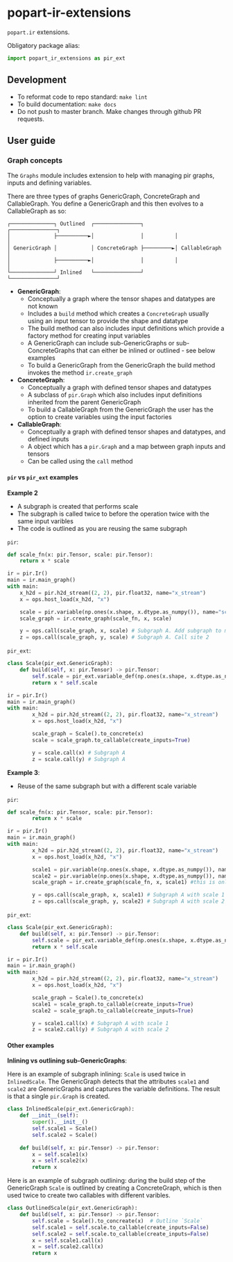 # popart-ir-extensions

`popart.ir` extensions.

Obligatory package alias:

```python
import popart_ir_extensions as pir_ext
```

## Development

* To reformat code to repo standard: `make lint`
* To build documentation: `make docs`
* Do not push to master branch. Make changes through github PR requests.

## User guide

### Graph concepts

The `Graphs` module includes extension to help with managing pir graphs, inputs and defining variables.

There are three types of graphs GenericGraph, ConcreteGraph and CallableGraph.
You define a GenericGraph and this then evolves to a CallableGraph as so:
```
┌──────────────┐ Outlined  ┌───────────────┐          ┌───────────────┐
│              ├──────────►│               │          │               │
│ GenericGraph │           │ ConcreteGraph ├─────────►│ CallableGraph │
│              ├──────────►│               │          │               │
└──────────────┘ Inlined   └───────────────┘          └───────────────┘
```

* **GenericGraph**:
  * Conceptually a graph where the tensor shapes and datatypes are not known
  * Includes a `build` method which creates a `ConcreteGraph` usually using an input tensor to provide the shape and datatype
  * The build method can also includes input definitions which provide a factory method for creating input variables
  * A GenericGraph can include sub-GenericGraphs or sub-ConcreteGraphs that can either be inlined or outlined - see below examples
  * To build a GenericGraph from the GenericGraph the build method invokes the method `ir.create_graph`
* **ConcreteGraph**:
  * Conceptually a graph with defined tensor shapes and datatypes
  * A subclass of `pir.Graph` which also includes input definitions inherited from the parent GenericGraph
  * To build a CallableGraph from the GenericGraph the user has the option to create variables using the input factories
* **CallableGraph**:
  * Conceptually a graph with defined tensor shapes and datatypes, and defined inputs
  * A object which has a `pir.Graph` and a map between graph inputs and tensors
  * Can be called using the `call` method

#### `pir` vs `pir_ext` examples

**Example 2**
* A subgraph is created that performs scale
* The subgraph is called twice to before the operation twice with the same input varibles
* The code is outlined as you are reusing the same subgraph

`pir`:
```python
def scale_fn(x: pir.Tensor, scale: pir.Tensor):
    return x * scale

ir = pir.Ir()
main = ir.main_graph()
with main:
    x_h2d = pir.h2d_stream((2, 2), pir.float32, name="x_stream")
    x = ops.host_load(x_h2d, "x")

    scale = pir.variable(np.ones(x.shape, x.dtype.as_numpy()), name="scale")
    scale_graph = ir.create_graph(scale_fn, x, scale)

    y = ops.call(scale_graph, x, scale) # Subgraph A. Add subgraph to maingraph. Call site 1
    z = ops.call(scale_graph, y, scale) # Subgraph A. Call site 2
```

`pir_ext`:
```python
class Scale(pir_ext.GenericGraph):
    def build(self, x: pir.Tensor) -> pir.Tensor:
        self.scale = pir_ext.variable_def(np.ones(x.shape, x.dtype.as_numpy()), "scale")
        return x * self.scale

ir = pir.Ir()
main = ir.main_graph()
with main:
        x_h2d = pir.h2d_stream((2, 2), pir.float32, name="x_stream")
        x = ops.host_load(x_h2d, "x")

        scale_graph = Scale().to_concrete(x)
        scale = scale_graph.to_callable(create_inputs=True)

        y = scale.call(x) # Subgraph A
        z = scale.call(y) # Subgraph A
```

**Example 3**:
* Reuse of the same subgraph but with a different scale variable

`pir`:
```python
def scale_fn(x: pir.Tensor, scale: pir.Tensor):
        return x * scale

ir = pir.Ir()
main = ir.main_graph()
with main:
        x_h2d = pir.h2d_stream((2, 2), pir.float32, name="x_stream")
        x = ops.host_load(x_h2d, "x")

        scale1 = pir.variable(np.ones(x.shape, x.dtype.as_numpy()), name="scale")
        scale2 = pir.variable(np.ones(x.shape, x.dtype.as_numpy()), name="scale")
        scale_graph = ir.create_graph(scale_fn, x, scale1) #this is only taking shape and type

        y = ops.call(scale_graph, x, scale1) # Subgraph A with scale 1
        z = ops.call(scale_graph, y, scale2) # Subgraph A with scale 2
```

`pir_ext`:
```python
class Scale(pir_ext.GenericGraph):
    def build(self, x: pir.Tensor) -> pir.Tensor:
        self.scale = pir_ext.variable_def(np.ones(x.shape, x.dtype.as_numpy()), "scale")
        return x * self.scale

ir = pir.Ir()
main = ir.main_graph()
with main:
        x_h2d = pir.h2d_stream((2, 2), pir.float32, name="x_stream")
        x = ops.host_load(x_h2d, "x")

        scale_graph = Scale().to_concrete(x)
        scale1 = scale_graph.to_callable(create_inputs=True)
        scale2 = scale_graph.to_callable(create_inputs=True)

        y = scale1.call(x) # Subgraph A with scale 1
        z = scale2.call(y) # Subgraph A with scale 2
```

#### Other examples

**Inlining vs outlining sub-GenericGraphs**:

Here is an example of subgraph inlining:
`Scale` is used twice in `InlinedScale`. The GenericGraph detects that the attributes `scale1` and `scale2` are
GenericGraphs and captures the variable definitions. The result is that a single `pir.Graph` is created.
```python
class InlinedScale(pir_ext.GenericGraph):
    def __init__(self):
        super().__init__()
        self.scale1 = Scale()
        self.scale2 = Scale()
    
    def build(self, x: pir.Tensor) -> pir.Tensor:
        x = self.scale1(x)
        x = self.scale2(x)
        return x
```

Here is an example of subgraph outlining: during the build step of the GenericGraph `Scale` is outlined by creating a
ConcreteGraph, which is then used twice to create two callables with different varibles.
```python
class OutlinedScale(pir_ext.GenericGraph):
    def build(self, x: pir.Tensor) -> pir.Tensor:
        self.scale = Scale().to_concreate(x)  # Outline `Scale`
        self.scale1 = self.scale.to_callable(create_inputs=False)
        self.scale2 = self.scale.to_callable(create_inputs=False)
        x = self.scale1.call(x)
        x = self.scale2.call(x)
        return x
```
